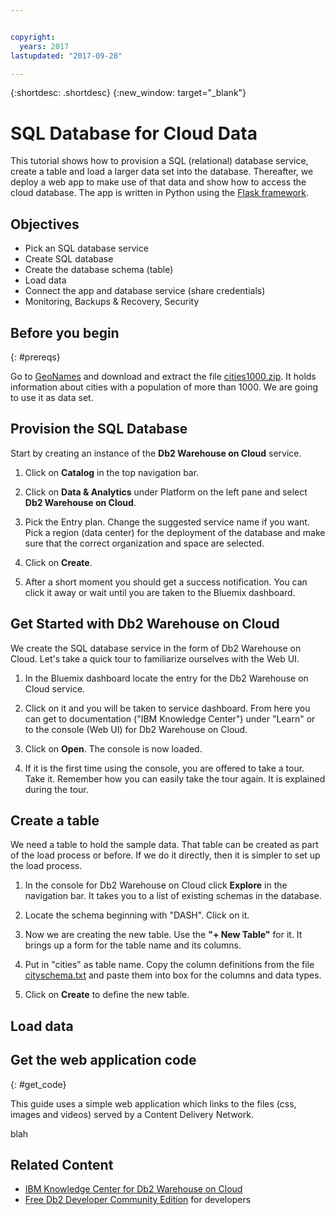 ```yaml
---


copyright:
  years: 2017
lastupdated: "2017-09-28"

---
```


{:shortdesc: .shortdesc}
{:new_window: target="_blank"}


# SQL Database for Cloud Data 

This tutorial shows how to provision a SQL (relational) database service, create a table and load a larger data set into the database. Thereafter, we deploy a web app to make use of that data and show how to access the cloud database. The app is written in Python using the [Flask framework](http://flask.pocoo.org/).

## Objectives

* Pick an SQL database service
* Create SQL database
* Create the database schema (table)
* Load data
* Connect the app and database service (share credentials)
* Monitoring, Backups & Recovery, Security

## Before you begin
{: #prereqs}

Go to [GeoNames](http://www.geonames.org/) and download and extract the file [cities1000.zip](http://download.geonames.org/export/dump/cities1000.zip). It holds information about cities with a population of more than 1000. We are going to use it as data set. 

## Provision the SQL Database
Start by creating an instance of the **Db2 Warehouse on Cloud** service.

1.  Click on **Catalog** in the top navigation bar.

2.  Click on **Data & Analytics** under Platform on the left pane and select **Db2 Warehouse on Cloud**.

3.  Pick the Entry plan. Change the suggested service name if you want. Pick a region (data center) for the deployment of the database and make sure that the correct organization and space are selected.

4.  Click on **Create**.

5.  After a short moment you should get a success notification. You can click it away or wait until you are taken to the Bluemix dashboard.

## Get Started with Db2 Warehouse on Cloud
We create the SQL database service in the form of Db2 Warehouse on Cloud. Let's take a quick tour to familiarize ourselves with the Web UI.

1. In the Bluemix dashboard locate the entry for the Db2 Warehouse on Cloud service.

2. Click on it and you will be taken to service dashboard. From here you can get to documentation ("IBM Knowledge Center") under "Learn" or to the console (Web UI) for Db2 Warehouse on Cloud.

3. Click on **Open**. The console is now loaded.

4. If it is the first time using the console, you are offered to take a tour. Take it. Remember how you can easily take the tour again. It is explained during the tour.

## Create a table
We need a table to hold the sample data. That table can be created as part of the load process or before. If we do it directly, then it is simpler to set up the load process.

1. In the console for Db2 Warehouse on Cloud click **Explore** in the navigation bar. It takes you to a list of existing schemas in the database.

2. Locate the schema beginning with "DASH". Click on it.

3. Now we are creating the new table. Use the **"+ New Table"** for it. It brings up a form for the table name and its columns.

4. Put in "cities" as table name. Copy the column definitions from the file [cityschema.txt](https://github.com/data-henrik/cloud-sql-database/blob/master/cityschema.txt) and paste them into box for the columns and data types.

5. Click on **Create** to define the new table.

## Load data



## Get the web application code

{: #get_code}

This guide uses a simple web application which links to the files (css, images and videos) served by a Content Delivery Network.


blah

## Related Content
* [IBM Knowledge Center for Db2 Warehouse on Cloud](https://www.ibm.com/support/knowledgecenter/en/SS6NHC/com.ibm.swg.im.dashdb.kc.doc/welcome.html)
* [Free Db2 Developer Community Edition](https://www.ibm.com/us-en/marketplace/ibm-db2-direct-and-developer-editions) for developers

